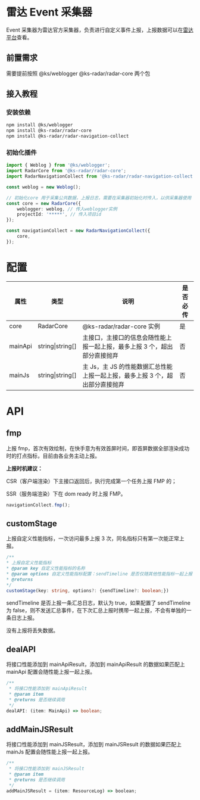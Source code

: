 # 雷达 Event 采集器

Event 采集器为雷达官方采集器，负责进行自定义事件上报，上报数据可以在[雷达平台](https://radar-plus.corp.kuaishou.com/projects)查看。

## 前置需求

需要提前按照 @ks/weblogger @ks-radar/radar-core 两个包

## 接入教程

### 安装依赖

```bash
npm install @ks/weblogger
npm install @ks-radar/radar-core
npm install @ks-radar/radar-navigation-collect
```

### 初始化插件

```typescript
import { Weblog } from '@ks/weblogger';
import RadarCore from '@ks-radar/radar-core';
import RadarNavigationCollect from '@ks-radar/radar-navigation-collect';

const weblog = new Weblog();

// 初始化core 用于采集公共数据，上报日志，需要在采集器初始化时传入，以供采集器使用
const core = new RadarCore({
    weblogger: weblog, // 传入weblogger实例
    projectId: '*****', // 传入项目id
});

const navigationCollect = new RadarNavigationCollect({
    core,
});
```

# 配置

| 属性    | 类型             | 说明                                                                         | 是否必传 |
| ------- | ---------------- | ---------------------------------------------------------------------------- | -------- |
| core    | RadarCore        | @ks-radar/radar-core 实例                                                    | 是       |
| mainApi | string\|string[] | 主接口，主接口的信息会随性能上报一起上报，最多上报 3 个，超出部分直接抛弃    | 否       |
| mainJs  | string\|string[] | 主 Js，主 JS 的性能数据汇总性能上报一起上报，最多上报 3 个，超出部分直接抛弃 | 否       |

# API

## fmp

上报 fmp，首次有效绘制，在快手意为有效首屏时间，即首屏数据全部渲染成功时的打点指标，目前由各业务主动上报。

**上报时机建议：**

CSR（客户端渲染）下主接口返回后，执行完成第一个任务上报 FMP 的；

SSR（服务端渲染）下在 dom ready 时上报 FMP。

```typescript
navigationCollect.fmp();
```

## customStage

上报自定义性能指标，一次访问最多上报 3 次，同名指标只有第一次能正常上报。

```typescript
/**
* 上报自定义性能指标
* @param key 自定义性能指标的名称
* @param options 自定义性能指标配置：sendTimeline 是否仅随其他性能指标一起上报
* @returns
*/
customStage(key: string, options?: {sendTimeline?: boolean;})
```

sendTimeline 是否上报一条汇总日志，默认为 true，如果配置了 sendTimeline 为 false，则不发送汇总事件，在下次汇总上报时携带一起上报，不会有单独的一条日志上报。

没有上报将丢失数据。

## dealAPI

将接口性能添加到 mainApiResult，添加到 mainApiResult 的数据如果匹配上 mainApi 配置会随性能上报一起上报。

```typescript
/**
 * 将接口性能添加到 mainApiResult
 * @param item
 * @returns 是否继续调用
 */
dealAPI: (item: MainApi) => boolean;
```

## addMainJSResult

将接口性能添加到 mainJSResult，添加到 mainJSResult 的数据如果匹配上 mainJs 配置会随性能上报一起上报。

```typescript
/**
 * 将接口性能添加到 mainJSResult
 * @param item
 * @returns 是否继续调用
 */
addMainJSResult = (item: ResourceLog) => boolean;
```
